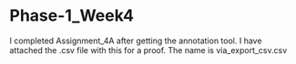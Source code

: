 # Phase-1_Week4

I completed Assignment_4A after getting the annotation tool. I have attached the .csv file with this for a proof.
The name is via_export_csv.csv
